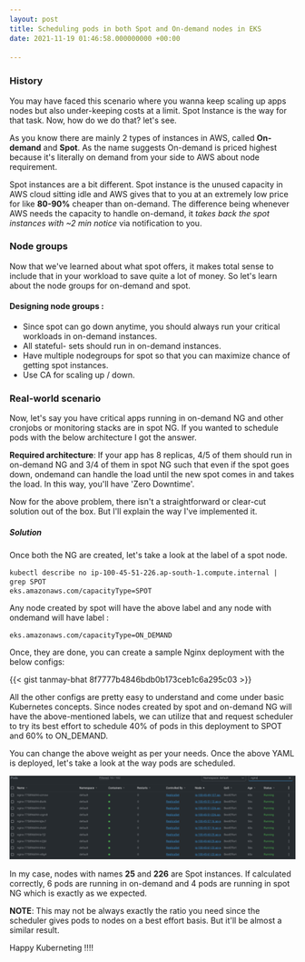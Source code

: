 ```yaml
---
layout: post
title: Scheduling pods in both Spot and On-demand nodes in EKS
date: 2021-11-19 01:46:58.000000000 +00:00
 
---
```


### History
You may have faced this scenario where you wanna keep scaling up apps  nodes but also under-keeping costs at a limit.  Spot Instance is the way for that task. Now,  how do we do that? let's see.   
 

As you know there are mainly 2 types of instances in AWS, called **On-demand** and **Spot**. As the name suggests On-demand is priced highest because it's literally on demand from your side to AWS about node requirement.    


Spot instances are a bit different. Spot instance is the unused capacity in AWS cloud sitting idle and AWS gives that to you at an extremely low price for like **80-90%** cheaper than on-demand. The difference being whenever AWS needs the capacity to handle on-demand, it *takes back the spot instances with ~2 min notice* via notification to you.   

### Node groups
  Now that we've learned about what spot offers, it makes total sense to include that in your workload to save quite a lot of money. So let's learn about the node groups for on-demand and spot.   
  
#### Designing node groups :</h5>

- Since spot can go down anytime, you should always run your critical workloads in on-demand instances.
- All stateful- sets should run in on-demand instances.
- Have multiple nodegroups for spot so that you can maximize chance of getting spot instances.
- Use CA for scaling up / down.
 
 
### Real-world scenario </h3>
   
  
  Now, let's say you have critical apps running in on-demand NG and other cronjobs or monitoring stacks are in spot NG.  If you wanted to schedule pods with the below architecture I  got the answer.   
  
  
  **Required architecture**: If your app has 8 replicas, 4/5 of them should run in on-demand NG and 3/4 of them in spot NG such that even if the spot goes down, ondemand can handle the load until the new spot comes in and takes the load. In this way, you'll have 'Zero Downtime'.   
  
  
  Now for the above problem, there isn't a straightforward or clear-cut solution out of the box. But I'll explain the way I've implemented it.   
  
##### Solution
   
  
  Once both the NG are created, let's take a look at the label of a spot node.   
  
```console
kubectl describe no ip-100-45-51-226.ap-south-1.compute.internal | grep SPOT
eks.amazonaws.com/capacityType=SPOT
```
  
Any node created by spot will have the above label and any node with ondemand will have label : 
```
eks.amazonaws.com/capacityType=ON_DEMAND
```   
  
Once, they are done, you can create a sample Nginx deployment with the below configs:    

{{< gist tanmay-bhat 8f7777b4846bdb0b173ceb1c6a295c03 >}}  

All the other configs are pretty easy to understand and come under basic Kubernetes concepts. Since nodes created by spot and on-demand NG will have the above-mentioned labels, we can utilize that and request scheduler to try its best effort to schedule 40% of pods in this deployment to SPOT and 60% to ON_DEMAND.   
  
  
You can change the above weight as per your needs. Once the above YAML is deployed, let's take a look at the way pods are scheduled.    
  
 
![](/nginx-pod.png)
 
  
In my case, nodes with names **25** and **226** are Spot instances. If calculated correctly,  6 pods are running in on-demand and 4 pods are running in spot NG which is exactly as we expected.   
  
**NOTE**: This may not be always exactly the ratio you need since the scheduler gives pods to nodes on a best effort basis.  But it'll be almost a similar result.   
  
  
Happy Kuberneting !!!!   
  

